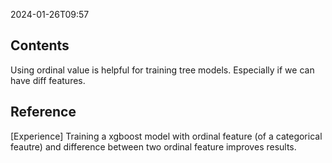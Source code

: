 2024-01-26T09:57
## Contents
Using ordinal value is helpful for training tree models. Especially if we can have diff features.

## Reference
[Experience] Training a xgboost model with ordinal feature (of a categorical feautre) and difference between two ordinal feature improves results.
